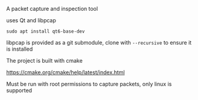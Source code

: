 A packet capture and inspection tool

uses Qt and libpcap
```
sudo apt install qt6-base-dev
```

libpcap is provided as a git submodule, clone with ```--recursive``` to ensure it is installed 


The project is built with cmake

https://cmake.org/cmake/help/latest/index.html

Must be run with root permissions to capture packets, only linux is supported
